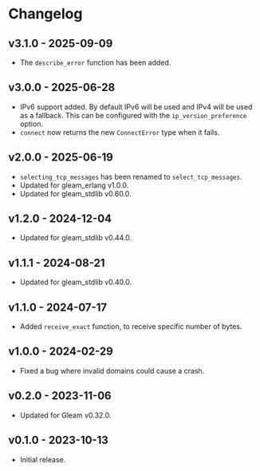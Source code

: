 # Changelog

## v3.1.0 - 2025-09-09

- The `describe_error` function has been added.

## v3.0.0 - 2025-06-28

- IPv6 support added. By default IPv6 will be used and IPv4 will be used as a
  fallback. This can be configured with the `ip_version_preference` option.
- `connect` now returns the new `ConnectError` type when it fails.

## v2.0.0 - 2025-06-19

- `selecting_tcp_messages` has been renamed to `select_tcp_messages`.
- Updated for gleam_erlang v1.0.0.
- Updated for gleam_stdlib v0.60.0.

## v1.2.0 - 2024-12-04

- Updated for gleam_stdlib v0.44.0.

## v1.1.1 - 2024-08-21

- Updated for gleam_stdlib v0.40.0.

## v1.1.0 - 2024-07-17

- Added `receive_exact` function, to receive specific number of bytes.

## v1.0.0 - 2024-02-29

- Fixed a bug where invalid domains could cause a crash.

## v0.2.0 - 2023-11-06

- Updated for Gleam v0.32.0.

## v0.1.0 - 2023-10-13

- Initial release.
